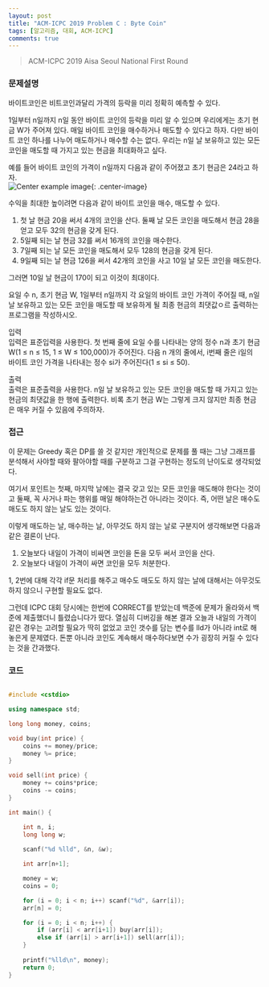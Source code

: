 ```yaml
---
layout: post
title: "ACM-ICPC 2019 Problem C : Byte Coin"
tags: [알고리즘, 대회, ACM-ICPC]
comments: true
---
```


> ACM-ICPC 2019 Aisa Seoul National First Round  

### 문제설명  
바이트코인은 비트코인과달리 가격의 등락을 미리 정확히 예측할 수 있다.  

1일부터 n일까지 n일 동안 바이트 코인의 등락을 미리 알 수 있으며 우리에게는 초기 현금 W가 주어져 있다. 매일 바이트 코인을 매수하거나 매도할 수 있다고 하자. 다만 바이트 코인 하나를 나누어 매도하거나 매수할 수는 없다. 우리는 n일 날 보유하고 있는 모든 코인을 매도할 때 가지고 있는 현금을 최대화하고 싶다.  

예를 들어 바이트 코인의 가격이 n일까지 다음과 같이 주어졌고 초기 현금은 24라고 하자.  
![Center example image](https://user-images.githubusercontent.com/35067611/66264407-c4920b80-e83f-11e9-8282-f3af97f398c2.png "Center"){: .center-image}  

수익을 최대한 높이려면 다음과 같이 바이트 코인을 매수, 매도할 수 있다.  
1. 첫 날 현금 20을 써서 4개의 코인을 산다. 둘째 날 모든 코인을 매도해서 현금 28을 얻고 모두 32의 현금을 갖게 된다.  
2. 5일째 되는 날 현금 32를 써서 16개의 코인을 매수한다.  
3. 7일째 되는 날 모든 코인을 매도해서 모두 128의 현금을 갖게 된다.  
4. 9일째 되는 날 현금 126을 써서 42개의 코인을 사고 10일 날 모든 코인을 매도한다.  

그러면 10일 날 현금이 170이 되고 이것이 최대이다.  

요일 수 n, 초기 현금 W, 1일부터 n일까지 각 요일의 바이트 코인 가격이 주어질 때, n일 날 보유하고 있는 모든 코인을 매도할 때 보유하게 될 최종 현금의 최댓값ㅇ르 출력하는 프로그램을 작성하시오.  

입력  
입력은 표준입력을 사용한다. 첫 번째 줄에 요일 수를 나타내는 양의 정수 n과 초기 현금 W(1 ≤ n ≤ 15, 1 ≤ W ≤ 100,000)가 주어진다. 다음 n 개의 줄에서, i번째 줄은 i일의 바이트 코인 가격을 나타내는 정수 si가 주어진다(1 ≤ si ≤ 50).  

출력  
출력은 표준출력을 사용한다. n일 날 보유하고 있는 모든 코인을 매도할 때 가지고 있는 현금의 최댓값을 한 행에 출력한다. 비록 초기 현금 W는 그렇게 크지 않지만 최종 현금은 매우 커질 수 있음에 주의하자.  

### 접근  
이 문제는 Greedy 혹은 DP를 쓸 것 같지만 개인적으로 문제를 풀 때는 그냥 그래프를 분석해서 사야할 때와 팔아야할 때를 구분하고 그걸 구현하는 정도의 난이도로 생각되었다.  

여기서 포인트는 첫째, 마지막 날에는 결국 갖고 있는 모든 코인을 매도해야 한다는 것이고 둘째, 꼭 사거나 파는 행위를 매일 해야하는건 아니라는 것이다. 즉, 어떤 날은 매수도 매도도 하지 않는 날도 있는 것이다.  

이렇게 매도하는 날, 매수하는 날, 아무것도 하지 않는 날로 구분지어 생각해보면 다음과 같은 결론이 난다.  
1. 오늘보다 내일이 가격이 비싸면 코인을 돈을 모두 써서 코인을 산다.  
2. 오늘보다 내일이 가격이 싸면 코인을 모두 처분한다.  

1, 2번에 대해 각각 if문 처리를 해주고 매수도 매도도 하지 않는 날에 대해서는 아무것도 하지 않으니 구현할 필요도 없다.  

그런데 ICPC 대회 당시에는 한번에 CORRECT를 받았는데 백준에 문제가 올라와서 백준에 제출했더니 틀렸습니다가 떴다. 열심히 디버깅을 해본 결과 오늘과 내일의 가격이 같은 경우는 고려할 필요가 딱히 없었고 코인 갯수를 담는 변수를 lld가 아니라 int로 해놓은게 문제였다. 돈뿐 아니라 코인도 계속해서 매수하다보면 수가 굉장히 커질 수 있다는 것을 간과했다.  

### 코드  
~~~c++  

#include <cstdio>

using namespace std;

long long money, coins;

void buy(int price) {
    coins += money/price;
    money %= price;
}

void sell(int price) {
    money += coins*price;
    coins -= coins;
}

int main() {

    int n, i;
    long long w;
    
    scanf("%d %lld", &n, &w);

    int arr[n+1];

    money = w;
    coins = 0;

    for (i = 0; i < n; i++) scanf("%d", &arr[i]);
    arr[n] = 0;

    for (i = 0; i < n; i++) {
        if (arr[i] < arr[i+1]) buy(arr[i]);
        else if (arr[i] > arr[i+1]) sell(arr[i]);
    }
    
    printf("%lld\n", money);
    return 0;
}
~~~